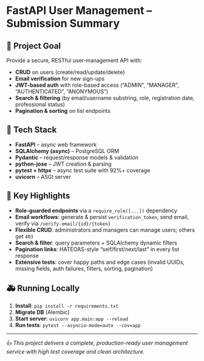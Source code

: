 # FastAPI User Management – Submission Summary

## 🎯 Project Goal
Provide a secure, RESTful user‐management API with:
- **CRUD** on users (create/read/update/delete)
- **Email verification** for new sign-ups
- **JWT-based auth** with role-based access (“ADMIN”, “MANAGER”, “AUTHENTICATED”, “ANONYMOUS”)
- **Search & filtering** (by email/username substring, role, registration date, professional status)
- **Pagination & sorting** on list endpoints

## 🔧 Tech Stack
- **FastAPI** – async web framework  
- **SQLAlchemy (async)** – PostgreSQL ORM  
- **Pydantic** – request/response models & validation  
- **python-jose** – JWT creation & parsing  
- **pytest + httpx** – async test suite with 92%+ coverage  
- **uvicorn** – ASGI server  


## 🚀 Key Highlights
- **Role-guarded endpoints** via a `require_role([...])` dependency  
- **Email workflows**: generate & persist `verification_token`, send email, verify via `/verify-email/{id}/{token}`  
- **Flexible CRUD**: administrators and managers can manage users; others get `403`  
- **Search & filter**: query parameters + SQLAlchemy dynamic filters  
- **Pagination links**: HATEOAS-style “self/first/next/last” in every list response  
- **Extensive tests**: cover happy paths and edge cases (invalid UUIDs, missing fields, auth failures, filters, sorting, pagination)  

## 🚑 Running Locally
1. **Install**: `pip install -r requirements.txt`  
2. **Migrate DB** (Alembic)  
3. **Start server**: `uvicorn app.main:app --reload`  
4. **Run tests**: `pytest --asyncio-mode=auto --cov=app`

---

👍 _This project delivers a complete, production-ready user management service with high test coverage and clean architecture._

